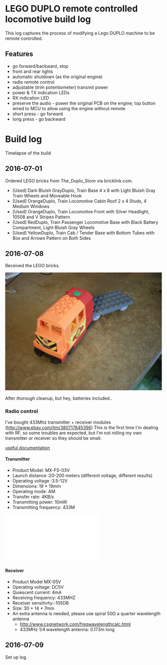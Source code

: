 # LEGO DUPLO remote controlled locomotive build log

This log captures the process of modifying a Lego DUPLO machine to be remote controlled.


## Features

* go forward/backward, stop
* front and rear lights
* automatic shutdown (as the original engine)
* radio remote control
* adjustable (trim potentiometer) transmit power
* power & TX indication LEDs
* RX indication LED
* preserve the audio - power the original PCB on the engine; top button wired to MCU to allow using the engine without remote
 * short press - go forward
 * long press - go backward


# Build log

Timelapse of the build


## 2016-07-01

Ordered LEGO bricks from The_Duplo_Store via bricklink.com.

* [Used] Dark Bluish GrayDuplo, Train Base 4 x 8 with Light Bluish Gray Train Wheels and Moveable Hook
* [Used] OrangeDuplo, Train Locomotive Cabin Roof 2 x 4 Studs, 4 Medium Windows
* [Used] OrangeDuplo, Train Locomotive Front with Silver Headlight, 10508 and V Stripes Pattern
* [Used] RedDuplo, Train Passenger Locomotive Base with Black Battery Compartment, Light Bluish Gray Wheels
* [Used] YellowDuplo, Train Cab / Tender Base with Bottom Tubes with Box and Arrows Pattern on Both Sides


## 2016-07-08

Received the LEGO bricks.

![](img_20160709.jpg)

After _thorough_ cleanup, but hey, batteries included..


### Radio control
I've bought 433Mhz transmitter + receiver modules (http://www.ebay.com/itm/380717845396)
This is the first time I'm dealing with RF, so some troubles are expected, but I'm not rolling my own transmitter or receiver so they should be small.

[useful documentation](http://forum.hobbycomponents.com/viewtopic.php?f=25&t=1324)

#### Transmitter

* Product Model: MX-FS-03V 
* Launch distance :20-200 meters (different voltage, different results) 
* Operating voltage :3.5-12V 
* Dimensions: 19 * 19mm
* Operating mode: AM 
* Transfer rate: 4KB/s 
* Transmitting power: 10mW 
* Transmitting frequency: 433M


![pdf schematics](transmitter_1e9f973b79bf1e60976f5d36f49e2bdb1212c23c.pdf)

#### Receiver

* Product Model MX-05V 
* Operating voltage: DC5V 
* Quiescent current: 4mA
* Receiving frequency: 433MHZ
* Receiver sensitivity:-105DB
* Size: 30 * 14 * 7mm
* An extra antenna is needed, please use spiral 50Ω a quarter wavelength antenna
  * http://www.csgnetwork.com/freqwavelengthcalc.html
  * 433MHz 1/4 wavelength antenna: 0.173m long

## 2016-07-09

Set up log.


